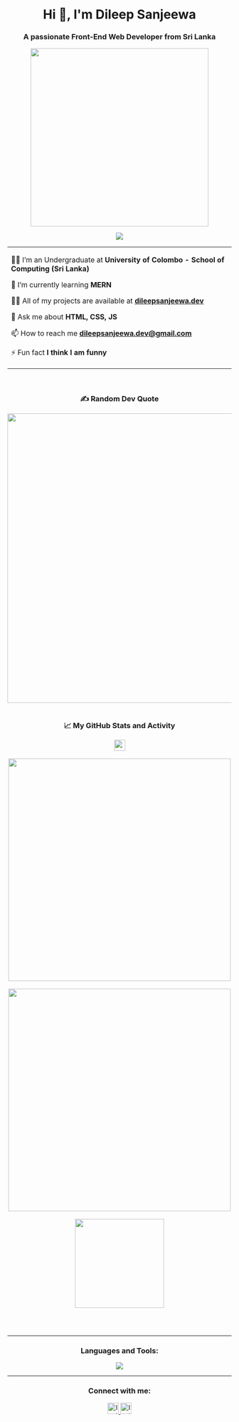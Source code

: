 <h1 align="center">Hi 👋, I'm Dileep Sanjeewa</h1>

<h3 align="center">A passionate Front-End Web Developer from Sri Lanka</h3>

<p align="center" ><img src = "https://i.giphy.com/media/v1.Y2lkPTc5MGI3NjExN3djcDd6NnNxOG91bHoyMndtMGc1czJqNW52YmJtNHFjZW9kZDV4YyZlcD12MV9pbnRlcm5hbF9naWZfYnlfaWQmY3Q9Zw/WtTnAfZn6aVJfBzlN3/giphy.gif" width=400px></p>

<p align="center">
	<a href="https://github.com/Bouaskaoun">
		<img src="https://readme-typing-svg.herokuapp.com?lines=An+IT+Student;Front-End+Web+Developer;Freelancer;Always%20learning%20new%20things&center=true&width=380&height=45">
	</a>
</p>

<table align="center">
  <tr border="none">
    <td width="650" align="left">

   🧑‍🎓 I’m an Undergraduate at **University of Colombo - School of Computing (Sri Lanka)**

   🌱 I’m currently learning **MERN**

   👨‍💻 All of my projects are available at **<a target="_blank" href="https://dileepsanjeewa.dev">dileepsanjeewa.dev</a>**

   💬 Ask me about **HTML, CSS, JS**

   📫 How to reach me **dileepsanjeewa.dev@gmail.com**

   ⚡ Fun fact **I think I am funny**
 
   </td>
  </tr>
</table>

<br>

<div align="center" >  
  <h3>✍️ Random Dev Quote</h3>  
    <img width="650" src="https://quotes-github-readme.vercel.app/api?type=horizontal&theme=light&center=true" />  
</div>

<br>

<h3 align="center">📈 My GitHub Stats and Activity</h3>

<div align="center">
  <a href="https://visitcount.itsvg.in">
    <img height="25" src="https://visitcount.itsvg.in/api?id=Sanjeewa-EAD&icon=4&color=2" />
  </a>
</div>

<br>

<div align="center">
    <a href="https://github.com/anuraghazra/github-readme-stats">
      <img width=500 align="center" src="https://github-readme-stats.vercel.app/api?username=Sanjeewa-EAD&show_icons=true&theme=radical" />
    </a>
    <br><br>
    <a href="https://git.io/streak-stats">
      <img width=500 align="center" src="https://streak-stats.demolab.com/?user=Sanjeewa-EAD&theme=radical" />
    </a>
    <br><br>
    <a href="https://github.com/anuraghazra/convoychat">
      <img height=200 align="center" src="https://github-readme-stats.vercel.app/api/top-langs?username=Sanjeewa-EAD&layout=compact&langs_count=8&card_width=300&theme=radical" />    
    </a>
</div>

<br><br>

---

<h3 align="center">Languages and Tools:</h3>

<p align="center">
  <a target="_blank" href="https://skillicons.dev">
    <img src="https://skillicons.dev/icons?i=html,css,js,bootstrap,tailwind,sass,cloudflare,java,mysql,postman,vscode,wordpress&perline=15" />
  </a>
</p>

---

<h3 align="center">Connect with me:</h3>

<p align="center">
  <a target="_blank" href="https://instagram.com/sanjeewa.ead">
    <img height="25" alt="Instagram" src="https://img.shields.io/badge/Instagram-%23E4405F.svg?logo=Instagram&logoColor=white" />
  </a>
  
  <a target="_blank" href="https://linkedin.com/in/dileep-sanjeewa">
    <img height="25" alt="Instagram" src="https://img.shields.io/badge/LinkedIn-%230077B5.svg?logo=linkedin&logoColor=white" />
  </a>
</p>


<!--Useful Links:
GitHub Status & Top Languages Card: https://github.com/anuraghazra/github-readme-stats?tab=readme-ov-file#top-languages-card
Skill Icons: https://github.com/tandpfun/skill-icons?tab=readme-ov-file
Read-me Generator: https://gprm.itsvg.in/
Custom Logos: https://shields.io/docs/logos#custom-logos
-->
